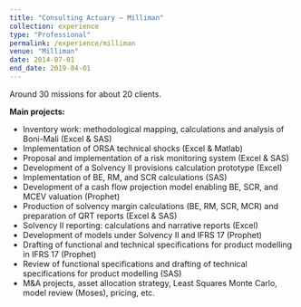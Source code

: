 ```yaml
---
title: "Consulting Actuary — Milliman"
collection: experience
type: "Professional"
permalink: /experience/milliman
venue: "Milliman"
date: 2014-07-01
end_date: 2019-04-01
---
```


Around 30 missions for about 20 clients.

**Main projects:**
- Inventory work: methodological mapping, calculations and analysis of Boni-Mali (Excel & SAS)
- Implementation of ORSA technical shocks (Excel & Matlab)
- Proposal and implementation of a risk monitoring system (Excel & SAS)
- Development of a Solvency II provisions calculation prototype (Excel)
- Implementation of BE, RM, and SCR calculations (SAS)
- Development of a cash flow projection model enabling BE, SCR, and MCEV valuation (Prophet)
- Production of solvency margin calculations (BE, RM, SCR, MCR) and preparation of QRT reports (Excel & SAS)
- Solvency II reporting: calculations and narrative reports (Excel)
- Development of models under Solvency II and IFRS 17 (Prophet)
- Drafting of functional and technical specifications for product modelling in IFRS 17 (Prophet)
- Review of functional specifications and drafting of technical specifications for product modelling (SAS)
- M&A projects, asset allocation strategy, Least Squares Monte Carlo, model review (Moses), pricing, etc.
